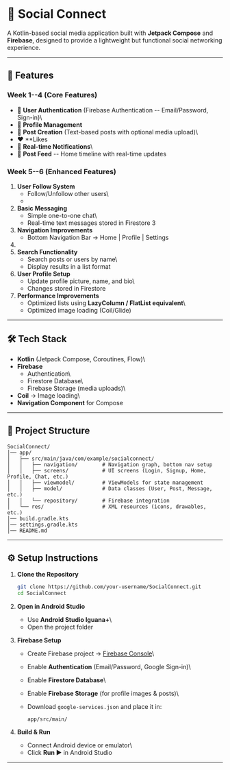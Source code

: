 # 📱 Social Connect

A Kotlin-based social media application built with **Jetpack Compose**
and **Firebase**, designed to provide a lightweight but functional
social networking experience.

------------------------------------------------------------------------

## 🚀 Features

### Week 1--4 (Core Features)

-   🔑 **User Authentication** (Firebase Authentication --
    Email/Password,  Sign-in)\
-   👤 **Profile Management**
-   📝 **Post Creation** (Text-based posts with optional media upload)\
-   ❤️ **Likes
-   🔔 **Real-time Notifications**\
-   📰 **Post Feed** -- Home timeline with real-time updates

### Week 5--6 (Enhanced Features)

1.  **User Follow System**
    -   Follow/Unfollow other users\
    -  
2.  **Basic Messaging**
    -   Simple one-to-one chat\
    -   Real-time text messages stored in Firestore
3
4.  **Navigation Improvements**
    -   Bottom Navigation Bar → Home \| Profile \| Settings
5.
6.  **Search Functionality**
    -   Search posts or users by name\
    -   Display results in a list format
7.  **User Profile Setup**
    -   Update profile picture, name, and bio\
    -   Changes stored in Firestore
8.  **Performance Improvements**
    -   Optimized lists using **LazyColumn / FlatList equivalent**\
    -   Optimized image loading (Coil/Glide)

------------------------------------------------------------------------

## 🛠️ Tech Stack

-   **Kotlin** (Jetpack Compose, Coroutines, Flow)\
-   **Firebase**
    -   Authentication\
    -   Firestore Database\
    -   Firebase Storage (media uploads)\
-   **Coil** → Image loading\
-   **Navigation Component** for Compose

------------------------------------------------------------------------

## 📂 Project Structure

    SocialConnect/
    │── app/  
    │   ├── src/main/java/com/example/socialconnect/  
    │   │   ├── navigation/        # Navigation graph, bottom nav setup  
    │   │   ├── screens/           # UI screens (Login, Signup, Home, Profile, Chat, etc.)  
    │   │   ├── viewmodel/         # ViewModels for state management  
    │   │   ├── model/             # Data classes (User, Post, Message, etc.)  
    │   │   └── repository/        # Firebase integration  
    │   └── res/                   # XML resources (icons, drawables, etc.)  
    │── build.gradle.kts  
    │── settings.gradle.kts  
    │── README.md  

------------------------------------------------------------------------

## ⚙️ Setup Instructions

1.  **Clone the Repository**

    ``` bash
    git clone https://github.com/your-username/SocialConnect.git
    cd SocialConnect
    ```

2.  **Open in Android Studio**

    -   Use **Android Studio Iguana+**\
    -   Open the project folder

3.  **Firebase Setup**

    -   Create Firebase project → [Firebase
        Console](https://console.firebase.google.com/)\

    -   Enable **Authentication** (Email/Password, Google Sign-in)\

    -   Enable **Firestore Database**\

    -   Enable **Firebase Storage** (for profile images & posts)\

    -   Download `google-services.json` and place it in:

            app/src/main/

4.  **Build & Run**

    -   Connect Android device or emulator\
    -   Click **Run ▶** in Android Studio

------------------------------------------------------------------------
